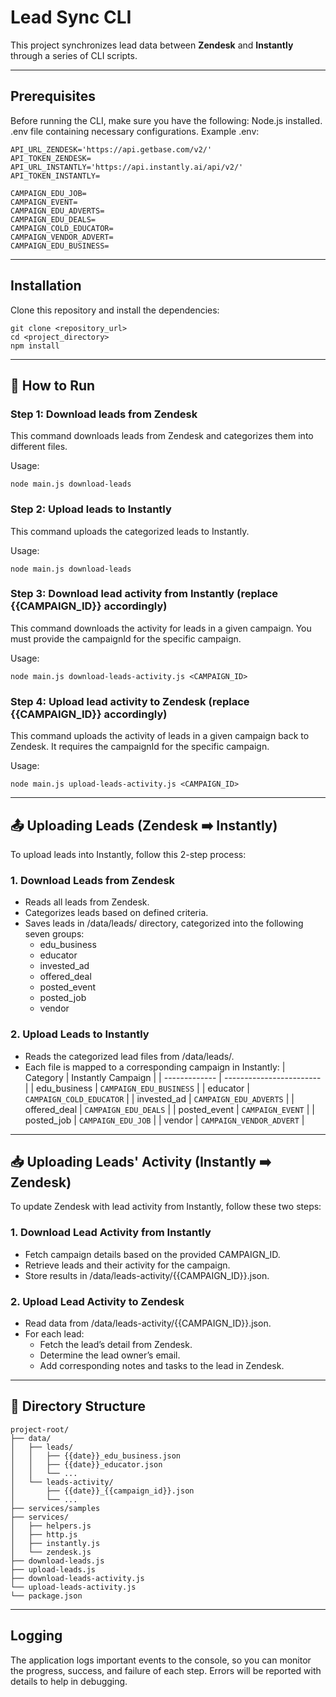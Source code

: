 # Lead Sync CLI

This project synchronizes lead data between **Zendesk** and **Instantly** through a series of CLI scripts.

---

## Prerequisites
Before running the CLI, make sure you have the following:
Node.js installed.
.env file containing necessary configurations.
Example .env:
```
API_URL_ZENDESK='https://api.getbase.com/v2/'
API_TOKEN_ZENDESK=
API_URL_INSTANTLY='https://api.instantly.ai/api/v2/'
API_TOKEN_INSTANTLY=

CAMPAIGN_EDU_JOB=
CAMPAIGN_EVENT=
CAMPAIGN_EDU_ADVERTS=
CAMPAIGN_EDU_DEALS=
CAMPAIGN_COLD_EDUCATOR=
CAMPAIGN_VENDOR_ADVERT=
CAMPAIGN_EDU_BUSINESS=
```
---

## Installation
Clone this repository and install the dependencies:
```
git clone <repository_url>
cd <project_directory>
npm install

```

---

## 🔧 How to Run

### Step 1: Download leads from Zendesk
This command downloads leads from Zendesk and categorizes them into different files. 

Usage:
```
node main.js download-leads
```

### Step 2: Upload leads to Instantly
This command uploads the categorized leads to Instantly.

Usage:
```
node main.js download-leads
```

### Step 3: Download lead activity from Instantly (replace {{CAMPAIGN_ID}} accordingly)
This command downloads the activity for leads in a given campaign. You must provide the campaignId for the specific campaign.

Usage:
```
node main.js download-leads-activity.js <CAMPAIGN_ID>
```

### Step 4: Upload lead activity to Zendesk (replace {{CAMPAIGN_ID}} accordingly)
This command uploads the activity of leads in a given campaign back to Zendesk. It requires the campaignId for the specific campaign.

Usage:
```
node main.js upload-leads-activity.js <CAMPAIGN_ID>
```
---

## 📤 Uploading Leads (Zendesk ➡️ Instantly)
To upload leads into Instantly, follow this 2-step process:
### 1. Download Leads from Zendesk
- Reads all leads from Zendesk.
- Categorizes leads based on defined criteria.
- Saves leads in /data/leads/ directory, categorized into the following seven groups:
    - edu_business
    - educator
    - invested_ad
    - offered_deal
    - posted_event
    - posted_job
    - vendor
### 2. Upload Leads to Instantly
- Reads the categorized lead files from /data/leads/.
- Each file is mapped to a corresponding campaign in Instantly:
| Category      | Instantly Campaign       |
| ------------- | ------------------------ |
| edu\_business | `CAMPAIGN_EDU_BUSINESS`  |
| educator      | `CAMPAIGN_COLD_EDUCATOR` |
| invested\_ad  | `CAMPAIGN_EDU_ADVERTS`   |
| offered\_deal | `CAMPAIGN_EDU_DEALS`     |
| posted\_event | `CAMPAIGN_EVENT`         |
| posted\_job   | `CAMPAIGN_EDU_JOB`       |
| vendor        | `CAMPAIGN_VENDOR_ADVERT` |

---
## 📥 Uploading Leads' Activity (Instantly ➡️ Zendesk)
To update Zendesk with lead activity from Instantly, follow these two steps:

### 1. Download Lead Activity from Instantly
- Fetch campaign details based on the provided CAMPAIGN_ID.
- Retrieve leads and their activity for the campaign.
- Store results in /data/leads-activity/{{CAMPAIGN_ID}}.json.
### 2. Upload Lead Activity to Zendesk
- Read data from /data/leads-activity/{{CAMPAIGN_ID}}.json.
- For each lead:
    - Fetch the lead’s detail from Zendesk.
    - Determine the lead owner’s email.
    - Add corresponding notes and tasks to the lead in Zendesk.

---
## 📁 Directory Structure
```
project-root/
├── data/
│   ├── leads/
│   │   ├── {{date}}_edu_business.json
│   │   ├── {{date}}_educator.json
│   │   └── ... 
│   └── leads-activity/
│       ├── {{date}}_{{campaign_id}}.json
│       └── ...
├── services/samples
├── services/
│   ├── helpers.js
│   ├── http.js
│   ├── instantly.js
│   └── zendesk.js
├── download-leads.js
├── upload-leads.js
├── download-leads-activity.js
└── upload-leads-activity.js
└── package.json
```
---
## Logging
The application logs important events to the console, so you can monitor the progress, success, and failure of each step. Errors will be reported with details to help in debugging.